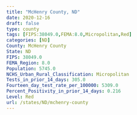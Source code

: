 ```yaml
---
title: "McHenry County, ND"
date: 2020-12-16
draft: false
type: county
tags: [FIPS:38049.0,FEMA:8.0,Micropolitan,Red]
categories: [ND]
County: McHenry County
State: ND
FIPS: 38049.0
FEMA_Region: 8.0
Population: 5745.0
NCHS_Urban_Rural_Classification: Micropolitan
Tests_in_prior_14_days: 305.0
Fourteen_day_test_rate_per_100000: 5309.0
Percent_Positivity_in_prior_14_days: 0.216
Level: Red
url: /states/ND/mchenry-county
---
```



